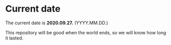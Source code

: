 # Current date

The current date is **2020.09.27.** (YYYY.MM.DD.)

This repository will be good when the world ends, so we will know how long it lasted.